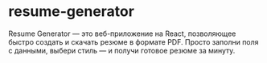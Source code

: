 # resume-generator
Resume Generator — это веб-приложение на React, позволяющее быстро создать и скачать резюме в формате PDF. Просто заполни поля с данными, выбери стиль — и получи готовое резюме за минуту.
